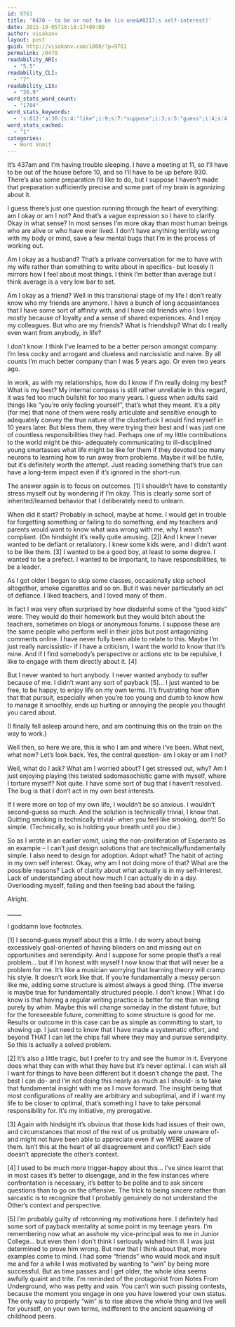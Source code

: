 ```yaml
---
id: 9761
title: '0470 – to be or not to be (in one&#8217;s self-interest)'
date: 2015-10-05T16:18:17+00:00
author: visakanv
layout: post
guid: http://visakanv.com/1000/?p=9761
permalink: /0470
readability_ARI:
  - "5.5"
readability_CLI:
  - "7"
readability_LIX:
  - "26.9"
word_stats_word_count:
  - "1704"
word_stats_keywords:
  - 's:612:"a:36:{s:4:"like";i:9;s:7:"suppose";i:3;s:5:"guess";i:4;s:4:"just";i:9;s:4:"okay";i:8;s:5:"wrong";i:3;s:6:"things";i:3;s:5:"think";i:5;s:6:"better";i:6;s:4:"well";i:5;s:4:"life";i:6;s:6:"really";i:6;s:4:"know";i:11;s:7:"friends";i:4;s:4:"sort";i:5;s:7:"because";i:3;s:4:"want";i:7;s:5:"years";i:5;s:4:"work";i:3;s:4:"best";i:5;s:4:"true";i:3;s:6:"little";i:3;s:5:"maybe";i:5;s:4:"need";i:3;s:8:"probably";i:4;s:7:"failing";i:3;s:8:"teachers";i:3;s:6:"wanted";i:7;s:4:"kids";i:3;s:4:"good";i:4;s:6:"people";i:4;s:11:"technically";i:4;s:6:"simple";i:3;s:13:"fundamentally";i:3;s:8:"actually";i:3;s:7:"problem";i:3;}";'
word_stats_cached:
  - "1"
categories:
  - Word Vomit
---
```

It&#8217;s 437am and I&#8217;m having trouble sleeping. I have a meeting at 11, so I&#8217;ll have to be out of the house before 10, and so I&#8217;ll have to be up before 930. There&#8217;s also some preparation I&#8217;d like to do, but I suppose I haven&#8217;t made that preparation sufficiently precise and some part of my brain is agonizing about it.

I guess there&#8217;s just one question running through the heart of everything: am I okay or am I not? And that&#8217;s a vague expression so I have to clarify. Okay in what sense? In most senses I&#8217;m more okay than most human beings who are alive or who have ever lived. I don&#8217;t have anything terribly wrong with my body or mind, save a few mental bugs that I&#8217;m in the process of working out.

Am I okay as a husband? That&#8217;s a private conversation for me to have with my wife rather than something to write about in specifics- but loosely it mirrors how I feel about most things. I think I&#8217;m better than average but I think average is a very low bar to set.

Am I okay as a friend? Well in this transitional stage of my life I don&#8217;t really know who my friends are anymore. I have a bunch of long acquaintances that I have some sort of affinity with, and I have old friends who I love mostly because of loyalty and a sense of shared experiences. And I enjoy my colleagues. But who are my friends? What is friendship? What do I really even want from anybody, in life?

I don&#8217;t know. I think I&#8217;ve learned to be a better person amongst company. I&#8217;m less cocky and arrogant and clueless and narcissistic and naive. By all counts I&#8217;m much better company than I was 5 years ago. Or even two years ago.

In work, as with my relationships, how do I know if I&#8217;m really doing my best? What is my best? My internal compass is still rather unreliable in this regard, it was fed too much bullshit for too many years. I guess when adults said things like &#8220;you&#8217;re only fooling yourself&#8221;, that&#8217;s what they meant. It&#8217;s a pity (for me) that none of them were really articulate and sensitive enough to adequately convey the true nature of the clusterfuck I would find myself in 10 years later. But bless them, they were trying their best and I was just one of countless responsibilities they had. Perhaps one of my little contributions to the world might be this- adequately communicating to ill-disciplined young smartasses what life might be like for them if they devoted too many neurons to learning how to run away from problems. Maybe it will be futile, but it&#8217;s definitely worth the attempt. Just reading something that&#8217;s true can have a long-term impact even if it&#8217;s ignored in the short-run.

The answer again is to focus on outcomes. [1] I shouldn&#8217;t have to constantly stress myself out by wondering if I&#8217;m okay. This is clearly some sort of inherited/learned behavior that I deliberately need to unlearn.

When did it start? Probably in school, maybe at home. I would get in trouble for forgetting something or failing to do something, and my teachers and parents would want to know what was wrong with me, why I wasn&#8217;t compliant. (On hindsight it&#8217;s really quite amusing. [2]) And I knew I never wanted to be defiant or retaliatory. I knew some kids were, and I didn&#8217;t want to be like them. [3] I wanted to be a good boy, at least to some degree. I wanted to be a prefect. I wanted to be important, to have responsibilities, to be a leader.

As I got older I began to skip some classes, occasionally skip school altogether, smoke cigarettes and so on. But it was never particularly an act of defiance. I liked teachers, and I loved many of them.

In fact I was very often surprised by how disdainful some of the &#8220;good kids&#8221; were. They would do their homework but they would bitch about the teachers, sometimes on blogs or anonymous forums. I suppose these are the same people who perform well in their jobs but post antagonizing comments online. I have never fully been able to relate to this. Maybe I&#8217;m just really narcissistic- if I have a criticism, I want the world to know that it&#8217;s mine. And if I find somebody&#8217;s perspective or actions etc to be repulsive, I like to engage with them directly about it. [4]

But I never wanted to hurt anybody. I never wanted anybody to suffer because of me. I didn&#8217;t want any sort of payback [5]&#8230; I just wanted to be free, to be happy, to enjoy life on my own terms. It&#8217;s frustrating how often that that pursuit, especially when you&#8217;re too young and dumb to know how to manage it smoothly, ends up hurting or annoying the people you thought you cared about.

(I finally fell asleep around here, and am continuing this on the train on the way to work.)

Well then, so here we are, this is who I am and where I&#8217;ve been. What next, what now? Let&#8217;s look back. Yes, the central question- am I okay or am I not?

Well, what do I ask? What am I worried about? I get stressed out, why? Am I just enjoying playing this twisted sadomasochistic game with myself, where I torture myself? Not quite. I have some sort of bug that I haven&#8217;t resolved. The bug is that I don&#8217;t act in my own best interests.

If I were more on top of my own life, I wouldn&#8217;t be so anxious. I wouldn&#8217;t second-guess so much. And the solution is technically trivial, I know that. Quitting smoking is technically trivial- when you feel like smoking, don&#8217;t! So simple. (Technically, so is holding your breath until you die.)

So as I wrote in an earlier vomit, using the non-proliferation of Esperanto as an example &#8211; I can&#8217;t just design solutions that are technically/fundamentally simple. I also need to design for adoption. Adopt what? The habit of acting in my own self interest. Okay, why am I not doing more of that? What are the possible reasons? Lack of clarity about what actually is in my self-interest. Lack of understanding about how much I can actually do in a day. Overloading myself, failing and then feeling bad about the failing.

Alright.

\_____

I goddamn love footnotes.

[1] I second-guess myself about this a little. I do worry about being excessively goal-oriented of having blinders on and missing out on opportunities and serendipity. And I suppose for some people that&#8217;s a real problem&#8230; but if I&#8217;m honest with myself I now know that that will never be a problem for me. It&#8217;s like a musician worrying that learning theory will cramp his style. It doesn&#8217;t work like that. If you&#8217;re fundamentally a messy person like me, adding some structure is almost always a good thing. (The inverse is maybe true for fundamentally structured people. I don&#8217;t know.) What I do know is that having a regular writing practice is better for me than writing purely by whim. Maybe this will change someday in the distant future, but for the foreseeable future, committing to some structure is good for me. Results or outcome in this case can be as simple as committing to start, to showing up. I just need to know that I have made a systematic effort, and beyond THAT I can let the chips fall where they may and pursue serendipity. So this is actually a solved problem.

[2] It&#8217;s also a little tragic, but I prefer to try and see the humor in it. Everyone does what they can with what they have but it&#8217;s never optimal. I can wish all I want for things to have been different but it doesn&#8217;t change the past. The best I can do- and I&#8217;m not doing this nearly as much as I should- is to take that fundamental insight with me as I move forward. The insight being that most configurations of reality are arbitrary and suboptimal, and if I want my life to be closer to optimal, that&#8217;s something I have to take personal responsibility for. It&#8217;s my initiative, my prerogative.

[3] Again with hindsight it&#8217;s obvious that those kids had issues of their own, and circumstances that most of the rest of us probably were unaware of- and might not have been able to appreciate even if we WERE aware of them. Isn&#8217;t this at the heart of all disagreement and conflict? Each side doesn&#8217;t appreciate the other&#8217;s context.

[4] I used to be much more trigger-happy about this&#8230; I&#8217;ve since learnt that in most cases it&#8217;s better to disengage, and in the few instances where confrontation is necessary, it&#8217;s better to be polite and to ask sincere questions than to go on the offensive. The trick to being sincere rather than sarcastic is to recognize that I probably genuinely do not understand the Other&#8217;s context and perspective.

[5] I&#8217;m probably guilty of retconning my motivations here. I definitely had some sort of payback mentality at some point in my teenage years. I&#8217;m remembering now what an asshole my vice-principal was to me in Junior College&#8230; but even then I don&#8217;t think I seriously wished him ill. I was just determined to prove him wrong. But now that I think about that, more examples come to mind. I had some &#8220;friends&#8221; who would mock and insult me and for a while I was motivated by wanting to &#8220;win&#8221; by being more successful. But as time passes and I get older, the whole idea seems awfully quaint and trite. I&#8217;m reminded of the protagonist from Notes From Underground, who was petty and vain. You can&#8217;t win such pissing contests, because the moment you engage in one you have lowered your own status. The only way to properly &#8220;win&#8221; is to rise above the whole thing and live well for yourself, on your own terms, indifferent to the ancient squawking of childhood peers.